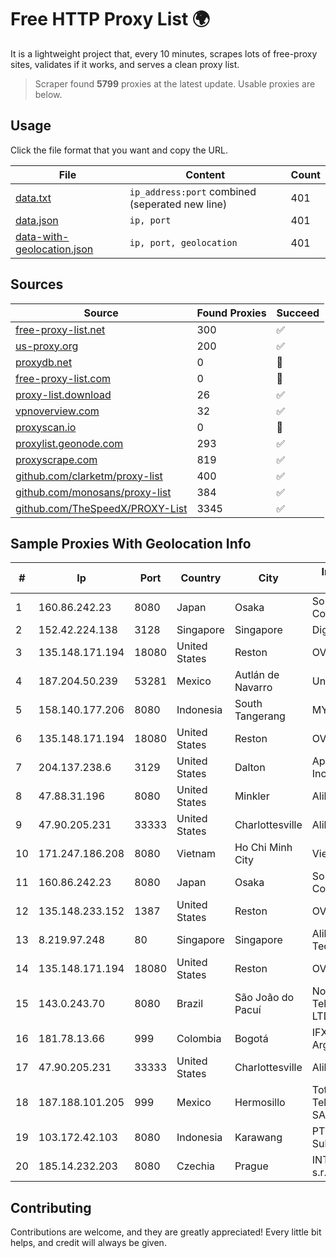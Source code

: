 
# Free HTTP Proxy List 🌍

It is a lightweight project that, every 10 minutes, scrapes lots of free-proxy sites, validates if it works, and serves a clean proxy list.


> Scraper found **5799** proxies at the latest update. Usable proxies are below.

## Usage

Click the file format that you want and copy the URL.


|File|Content|Count|
|----|-------|-----|
|[data.txt](https://raw.githubusercontent.com/themiralay/Proxy-List-World/master/data.txt)|`ip_address:port` combined (seperated new line)|401|
|[data.json](https://raw.githubusercontent.com/themiralay/Proxy-List-World/master/data.json)|`ip, port`|401|
|[data-with-geolocation.json](https://raw.githubusercontent.com/themiralay/Proxy-List-World/master/data-with-geolocation.json)|`ip, port, geolocation`|401|

## Sources

|Source|Found Proxies|Succeed|
|------|-------------|-------|
|[free-proxy-list.net](https://free-proxy-list.net)|300|✅|
|[us-proxy.org](https://www.us-proxy.org)|200|✅|
|[proxydb.net](http://proxydb.net)|0|🚫|
|[free-proxy-list.com](https://free-proxy-list.com/?page=&port=&type%5B%5D=http&type%5B%5D=https&up_time=0&search=Search)|0|🚫|
|[proxy-list.download](https://www.proxy-list.download/HTTP)|26|✅|
|[vpnoverview.com](https://vpnoverview.com/privacy/anonymous-browsing/free-proxy-servers)|32|✅|
|[proxyscan.io](https://www.proxyscan.io)|0|🚫|
|[proxylist.geonode.com](https://proxylist.geonode.com/api/proxy-list?limit=300&page=1&sort_by=lastChecked&sort_type=desc&protocols=http,https)|293|✅|
|[proxyscrape.com](https://api.proxyscrape.com/v2/?request=displayproxies&protocol=http&timeout=10000&country=all&ssl=all&anonymity=all)|819|✅|
|[github.com/clarketm/proxy-list](https://raw.githubusercontent.com/clarketm/proxy-list/master/proxy-list-raw.txt)|400|✅|
|[github.com/monosans/proxy-list](https://raw.githubusercontent.com/monosans/proxy-list/main/proxies/http.txt)|384|✅|
|[github.com/TheSpeedX/PROXY-List](https://raw.githubusercontent.com/TheSpeedX/PROXY-List/master/http.txt)|3345|✅|


## Sample Proxies With Geolocation Info

|#|Ip|Port|Country|City|Internet Service Provider|
|-|--|----|-------|----|-------------------------|
|1|160.86.242.23|8080|Japan|Osaka|Sony Network Communications Inc|
|2|152.42.224.138|3128|Singapore|Singapore|DigitalOcean, LLC|
|3|135.148.171.194|18080|United States|Reston|OVH SAS|
|4|187.204.50.239|53281|Mexico|Autlán de Navarro|Uninet S.A. de C.V.|
|5|158.140.177.206|8080|Indonesia|South Tangerang|MYREPUBLIC|
|6|135.148.171.194|18080|United States|Reston|OVH SAS|
|7|204.137.238.6|3129|United States|Dalton|Apogee Telecom Inc.|
|8|47.88.31.196|8080|United States|Minkler|Alibaba.com LLC|
|9|47.90.205.231|33333|United States|Charlottesville|Alibaba.com LLC|
|10|171.247.186.208|8080|Vietnam|Ho Chi Minh City|Viettel Corporation|
|11|160.86.242.23|8080|Japan|Osaka|Sony Network Communications Inc|
|12|135.148.233.152|1387|United States|Reston|OVH SAS|
|13|8.219.97.248|80|Singapore|Singapore|Alibaba (US) Technology Co., Ltd.|
|14|135.148.171.194|18080|United States|Reston|OVH SAS|
|15|143.0.243.70|8080|Brazil|São João do Pacuí|Nova Info Internet e Telecomunicações LTDA|
|16|181.78.13.66|999|Colombia|Bogotá|IFX Networks Argentina S.R.L|
|17|47.90.205.231|33333|United States|Charlottesville|Alibaba.com LLC|
|18|187.188.101.205|999|Mexico|Hermosillo|Total Play Telecomunicaciones SA De CV|
|19|103.172.42.103|8080|Indonesia|Karawang|PT Media Solusi Sukses|
|20|185.14.232.203|8080|Czechia|Prague|INTERCONNECT s.r.o.|



## Contributing

Contributions are welcome, and they are greatly appreciated! Every
little bit helps, and credit will always be given.


